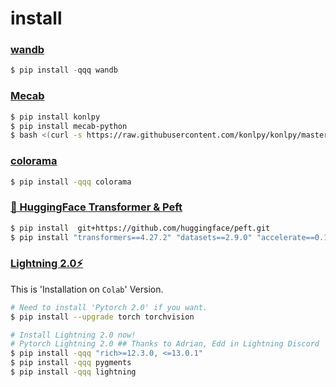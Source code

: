 
# install


### [wandb](https://docs.wandb.ai/quickstart#set-up-wb)
```python
$ pip install -qqq wandb
```

### [Mecab](https://konlpy.org/ko/v0.4.0/install/)
```bash
$ pip install konlpy
$ pip install mecab-python
$ bash <(curl -s https://raw.githubusercontent.com/konlpy/konlpy/master/scripts/mecab.sh)
```

### [colorama](https://github.com/tartley/colorama)
```bash
$ pip install -qqq colorama
```

### [🤗 HuggingFace Transformer & Peft](https://huggingface.co/docs/transformers/installation)
```bash
$ pip install  git+https://github.com/huggingface/peft.git
$ pip install "transformers==4.27.2" "datasets==2.9.0" "accelerate==0.17.1" "evaluate==0.4.0" "bitsandbytes==0.37.1" loralib --upgrade --quiet
```

### [Lightning 2.0⚡](https://lightning.ai/docs/pytorch/stable/starter/installation.html#)
 This is 'Installation on `Colab`' Version.
 ```bash
# Need to install 'Pytorch 2.0' if you want.
$ pip install --upgrade torch torchvision
```
```bash
# Install Lightning 2.0 now!
# Pytorch Lightning 2.0 ## Thanks to Adrian, Edd in Lightning Discord
$ pip install -qqq "rich>=12.3.0, <=13.0.1"
$ pip install -qqq pygments
$ pip install -qqq lightning
```

